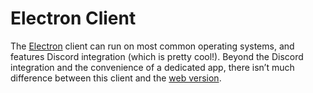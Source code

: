 # Electron Client

The [Electron](https://www.electronjs.org) client can run on most common operating systems, and features Discord integration (which is pretty cool!). Beyond the Discord integration and the convenience of a dedicated app, there isn’t much difference between this client and the [web version](https://terminal.land).
